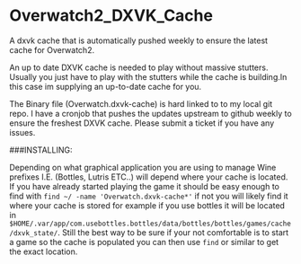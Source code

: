 # Overwatch2_DXVK_Cache
A dxvk cache that is automatically pushed weekly to ensure the latest cache for Overwatch2.

An up to date DXVK cache is needed to play without massive stutters. Usually you just have to play with the stutters while the cache is building.In this case im supplying an up-to-date cache for you. 

The Binary file (Overwatch.dxvk-cache) is hard linked to to my local git repo. I have a cronjob that pushes the updates upstream to github weekly to ensure the freshest DXVK cache. Please submit a ticket if you have any issues. 

###INSTALLING:


Depending on what graphical application you are using to manage Wine prefixes I.E. (Bottles, Lutris ETC..) will depend where your cache is located. If you have already started playing the game it should be easy enough to find with `find ~/ -name 'Overwatch.dxvk-cache*'` if not you will likely find it where your cache is stored for example if you use bottles it will be located in `$HOME/.var/app/com.usebottles.bottles/data/bottles/bottles/games/cache/dxvk_state/`. Still the best way to be sure if your not comfortable is to start a game so the cache is populated you can then use `find` or similar to get the exact location. 
